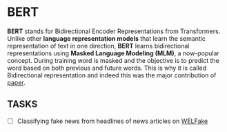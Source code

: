 # BERT
**BERT** stands for Bidirectional Encoder Representations from Transformers. Unlike other **language representation models** that learn the semantic representation of text in one direction, **BERT** learns bidirectional representations using **Masked Language Modeling (MLM)**, a now-popular concept. During training word is masked and the objective is to predict the word based on both previous and future words. This is why it is called Bidirectional representation and indeed this was the major contribution of [paper](https://doi.org/10.48550/arXiv.1810.04805).


## TASKS
- [ ] Classifying fake news from headlines of news articles on [WELFake](https://doi.org/10.1109/TCSS.2021.3068519)

